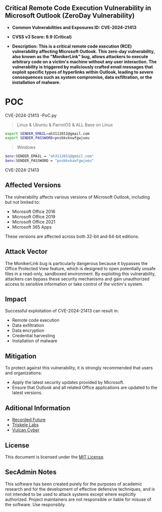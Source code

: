 
#
<h2>Critical Remote Code Execution Vulnerability in Microsoft Outlook (ZeroDay Vulnerability)</h2>

- <b>Common Vulnerabilities and Exposures ID: CVE-2024-21413</b>

- <b>CVSS v3 Score: 9.9 (Critical)</b>
  
- <b>Description: This is a critical remote code execution (RCE) vulnerability affecting Microsoft Outlook. This zero-day vulnerability, also known as the "MonikerLink" bug, allows attackers to execute arbitrary code on a victim's machine without any user interaction. The vulnerability is triggered by maliciously crafted email messages that exploit specific types of hyperlinks within Outlook, leading to severe consequences such as system compromise, data exfiltration, or the installation of malware. </b>

# POC

CVE-2024-21413
-PoC.py
>Linux & Ubuntu & ParrotOS & ALL Base on Linux
```bash
export SENDER_EMAIL=ah3112651@gmail.com
export SENDER_PASSWORD=pnsbkvkxwfgwjueu
```
> Windows
```bash
$env:SENDER_EMAIL = "ah3112651@gmail.com"
$env:SENDER_PASSWORD = "pnsbkvkxwfgwjueu"
```

CVE-2024-21413

## Affected Versions

The vulnerability affects various versions of Microsoft Outlook, including but not limited to:

- Microsoft Office 2016
- Microsoft Office 2019
- Microsoft Office 2021
- Microsoft 365 Apps

These versions are affected across both 32-bit and 64-bit editions.

## Attack Vector

The MonikerLink bug is particularly dangerous because it bypasses the Office Protected View feature, which is designed to open potentially unsafe files in a read-only, sandboxed environment. By exploiting this vulnerability, attackers can bypass these security mechanisms and gain unauthorized access to sensitive information or take control of the victim's system.

## Impact

Successful exploitation of 
CVE-2024-21413
 can result in:

- Remote code execution
- Data exfiltration
- Data encryption
- Credential harvesting
- Installation of malware

## Mitigation
To protect against this vulnerability, it is strongly recommended that users and organizations:

- Apply the latest security updates provided by Microsoft.
- Ensure that Outlook and all related Office applications are updated to the latest versions.

## Aditional Information
- [Recorded Future](https://www.recordedfuture.com)
- [Triskele Labs](https://www.triskelelabs.com)
- [Vulcan Cyber](https://www.vulcan.io)

## License
This document is licensed under the [MIT License](LICENSE).

## SecAdmin Notes
This software has been created purely for the purposes of academic research and for the development of effective defensive techniques, and is not intended to be used to attack systems except where explicitly authorized. Project maintainers are not responsible or liable for misuse of the software. Use responsibly.
